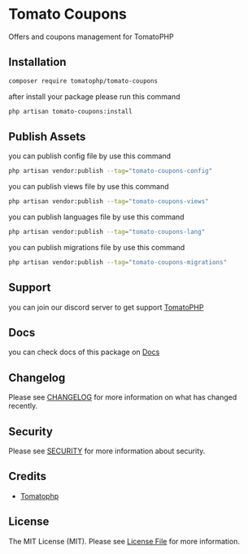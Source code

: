 # Tomato Coupons

Offers and coupons management for TomatoPHP

## Installation

```bash
composer require tomatophp/tomato-coupons
```
after install your package please run this command

```bash
php artisan tomato-coupons:install
```

## Publish Assets

you can publish config file by use this command

```bash
php artisan vendor:publish --tag="tomato-coupons-config"
```

you can publish views file by use this command

```bash
php artisan vendor:publish --tag="tomato-coupons-views"
```

you can publish languages file by use this command

```bash
php artisan vendor:publish --tag="tomato-coupons-lang"
```

you can publish migrations file by use this command

```bash
php artisan vendor:publish --tag="tomato-coupons-migrations"
```

## Support

you can join our discord server to get support [TomatoPHP](https://discord.gg/Xqmt35Uh)

## Docs

you can check docs of this package on [Docs](https://docs.tomatophp.com/plugins/laravel-package-generator)

## Changelog

Please see [CHANGELOG](CHANGELOG.md) for more information on what has changed recently.

## Security

Please see [SECURITY](SECURITY.md) for more information about security.

## Credits

- [Tomatophp](mailto:git@queentechsoltions.net)

## License

The MIT License (MIT). Please see [License File](LICENSE.md) for more information.
